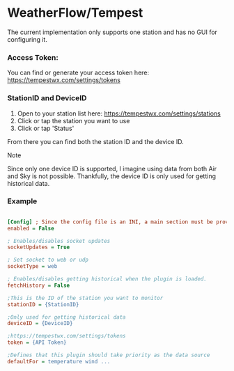 # WeatherFlow/Tempest

The current implementation only supports one station and has no GUI for configuring it.

### Access Token:

You can find or generate your access token here: https://tempestwx.com/settings/tokens

### StationID and DeviceID

1. Open to your station list here: https://tempestwx.com/settings/stations
2. Click or tap the station you want to use
3. Click or tap 'Status'

From there you can find both the station ID and the device ID.

> [!NOTE]
> Since only one device ID is supported, I imagine using data from both Air and Sky is not possible. Thankfully, the device ID is only used for getting historical data.

### Example

```ini

[Config] ; Since the config file is an INI, a main section must be provided
enabled = False

; Enables/disables socket updates
socketUpdates = True

; Set socket to web or udp
socketType = web

; Enables/disables getting historical when the plugin is loaded.
fetchHistory = False

;This is the ID of the station you want to monitor
stationID = {StationID}

;Only used for getting historical data
deviceID = {DeviceID}

;https://tempestwx.com/settings/tokens
token = {API Token}

;Defines that this plugin should take priority as the data source
defaultFor = temperature wind ... 
```